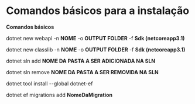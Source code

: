 # Comandos básicos para a instalação
**Comandos básicos**

dotnet new webapi -n **NOME** -o **OUTPUT FOLDER** -f **Sdk (netcoreapp3.1)**

dotnet new classlib -n **NOME** -o **OUTPUT FOLDER** -f **Sdk (netcoreapp3.1)**

dotnet sln add **NOME DA PASTA A SER ADICIONADA NA SLN**

dotnet sln remove **NOME DA PASTA A SER REMOVIDA NA SLN**

dotnet tool install --global dotnet-ef

dotnet ef migrations add **NomeDaMigration**
